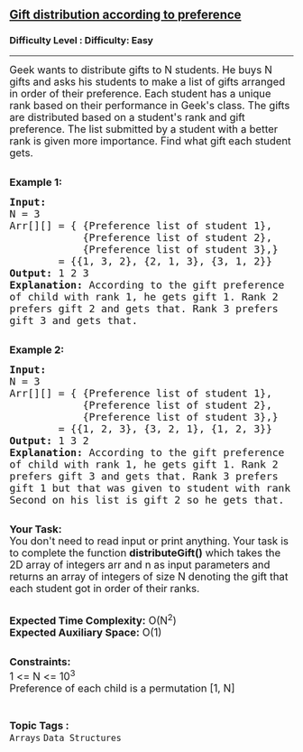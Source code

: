 <h2><a href="https://www.geeksforgeeks.org/problems/gifts-gifts-gifts1524/1?page=1&category=Arrays&status=attempted&sortBy=accuracy">Gift distribution according to preference</a></h2><h3>Difficulty Level : Difficulty: Easy</h3><hr><div class="problems_problem_content__Xm_eO"><p><span style="font-size:18px">Geek wants to distribute gifts to N students. He buys N gifts and asks his students to make a list of gifts arranged in order of their preference. Each student has a unique rank based on their performance in Geek's class. The gifts are distributed based on a student's rank and gift preference. The list submitted by a student with a better rank is given more importance. Find what gift each student gets.&nbsp;</span></p>

<p><br>
<span style="font-size:18px"><strong>Example 1:</strong></span></p>

<pre><span style="font-size:18px"><strong>Input:</strong>
N = 3
Arr[][] = { {Preference list of student 1},
            {Preference list of student 2},
            {Preference list of student 3},}
        = {{1, 3, 2}, {2, 1, 3}, {3, 1, 2}}
<strong>Output: </strong>1 2 3
<strong>Explanation:</strong> According to the gift preference 
of child with rank 1, he gets gift 1. Rank 2 
prefers gift 2 and gets that. Rank 3 prefers 
gift 3 and gets that.</span></pre>

<p><br>
<span style="font-size:18px"><strong>Example 2:</strong></span></p>

<pre><span style="font-size:18px"><strong>Input:</strong>
N = 3
Arr[][] = { {Preference list of student 1},
            {Preference list of student 2},
            {Preference list of student 3},}
        = {{1, 2, 3}, {3, 2, 1}, {1, 2, 3}}
<strong>Output:</strong> 1 3 2
<strong>Explanation:</strong> According to the gift preference 
of child with rank 1, he gets gift 1. Rank 2 
prefers gift 3 and gets that. Rank 3 prefers 
gift 1 but that was given to student with rank 1. 
Second on his list is gift 2 so he gets that.</span></pre>

<p><br>
<span style="font-size:18px"><strong>Your Task:</strong><br>
You don't need to read input or print anything. Your task is to complete the function <strong>distributeGift()</strong> which takes the 2D array of integers arr and n as input parameters and returns an array of integers of size N denoting the gift that each student got in order of their ranks.</span></p>

<p><br>
<span style="font-size:18px"><strong>Expected Time Complexity:</strong> O(N<sup>2</sup>)<br>
<strong>Expected Auxiliary Space:</strong> O(1)</span></p>

<p><br>
<span style="font-size:18px"><strong>Constraints:</strong><br>
1 &lt;= N &lt;= 10<sup>3</sup><br>
Preference of each child is a permutation [1, N]</span></p>
</div><br><p><span style=font-size:18px><strong>Topic Tags : </strong><br><code>Arrays</code>&nbsp;<code>Data Structures</code>&nbsp;
